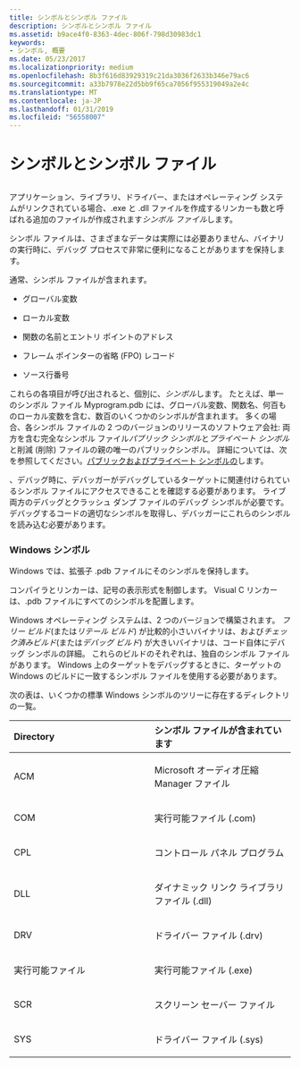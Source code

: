 ```yaml
---
title: シンボルとシンボル ファイル
description: シンボルとシンボル ファイル
ms.assetid: b9ace4f0-8363-4dec-806f-798d30983dc1
keywords:
- シンボル, 概要
ms.date: 05/23/2017
ms.localizationpriority: medium
ms.openlocfilehash: 8b3f616d83929319c21da3036f2633b346e79ac6
ms.sourcegitcommit: a33b7978e22d5bb9f65ca7056f955319049a2e4c
ms.translationtype: MT
ms.contentlocale: ja-JP
ms.lasthandoff: 01/31/2019
ms.locfileid: "56558007"
---
```

# <a name="symbols-and-symbol-files"></a>シンボルとシンボル ファイル


## <span id="ddk_symbol_files_overview_dbg"></span><span id="DDK_SYMBOL_FILES_OVERVIEW_DBG"></span>


アプリケーション、ライブラリ、ドライバー、またはオペレーティング システムがリンクされている場合、.exe と .dll ファイルを作成するリンカーも数と呼ばれる追加のファイルが作成されます*シンボル ファイル*します。

シンボル ファイルは、さまざまなデータは実際には必要ありません、バイナリの実行時に、デバッグ プロセスで非常に便利になることがありますを保持します。

通常、シンボル ファイルが含まれます。

-   グローバル変数

-   ローカル変数

-   関数の名前とエントリ ポイントのアドレス

-   フレーム ポインターの省略 (FPO) レコード

-   ソース行番号

これらの各項目が呼び出されると、個別に、*シンボル*します。 たとえば、単一のシンボル ファイル Myprogram.pdb には、グローバル変数、関数名、何百ものローカル変数を含む、数百のいくつかのシンボルが含まれます。 多くの場合、各シンボル ファイルの 2 つのバージョンのリリースのソフトウェア会社: 両方を含む完全なシンボル ファイル*パブリック シンボル*と*プライベート シンボル*と削減 (削除) ファイルの親の唯一のパブリックシンボル。 詳細については、次を参照してください。[パブリックおよびプライベート シンボルの](public-and-private-symbols.md)します。

、デバッグ時に、デバッガーがデバッグしているターゲットに関連付けられているシンボル ファイルにアクセスできることを確認する必要があります。 ライブ両方のデバッグとクラッシュ ダンプ ファイルのデバッグ シンボルが必要です。 デバッグするコードの適切なシンボルを取得し、デバッガーにこれらのシンボルを読み込む必要があります。

### <a name="span-idwindowssymbolsspanspan-idwindowssymbolsspanwindows-symbols"></a><span id="windows_symbols"></span><span id="WINDOWS_SYMBOLS"></span>Windows シンボル

Windows では、拡張子 .pdb ファイルにそのシンボルを保持します。

コンパイラとリンカーは、記号の表示形式を制御します。 Visual C リンカーは、.pdb ファイルにすべてのシンボルを配置します。

Windows オペレーティング システムは、2 つのバージョンで構築されます。 *フリー ビルド*(または*リテール ビルド*) が比較的小さいバイナリは、および*チェック済みビルド*(または*デバッグ ビルド*) が大きいバイナリは、コード自体にデバッグ シンボルの詳細。 これらのビルドのそれぞれは、独自のシンボル ファイルがあります。 Windows 上のターゲットをデバッグするときに、ターゲットの Windows のビルドに一致するシンボル ファイルを使用する必要があります。

次の表は、いくつかの標準 Windows シンボルのツリーに存在するディレクトリの一覧。

<table>
<colgroup>
<col width="50%" />
<col width="50%" />
</colgroup>
<thead>
<tr class="header">
<th align="left">Directory</th>
<th align="left">シンボル ファイルが含まれています</th>
</tr>
</thead>
<tbody>
<tr class="odd">
<td align="left"><p>ACM</p></td>
<td align="left"><p>Microsoft オーディオ圧縮 Manager ファイル</p></td>
</tr>
<tr class="even">
<td align="left"><p>COM</p></td>
<td align="left"><p>実行可能ファイル (.com)</p></td>
</tr>
<tr class="odd">
<td align="left"><p>CPL</p></td>
<td align="left"><p>コントロール パネル プログラム</p></td>
</tr>
<tr class="even">
<td align="left"><p>DLL</p></td>
<td align="left"><p>ダイナミック リンク ライブラリ ファイル (.dll)</p></td>
</tr>
<tr class="odd">
<td align="left"><p>DRV</p></td>
<td align="left"><p>ドライバー ファイル (.drv)</p></td>
</tr>
<tr class="even">
<td align="left"><p>実行可能ファイル</p></td>
<td align="left"><p>実行可能ファイル (.exe)</p></td>
</tr>
<tr class="odd">
<td align="left"><p>SCR</p></td>
<td align="left"><p>スクリーン セーバー ファイル</p></td>
</tr>
<tr class="even">
<td align="left"><p>SYS</p></td>
<td align="left"><p>ドライバー ファイル (.sys)</p></td>
</tr>
</tbody>
</table>

 

 

 





